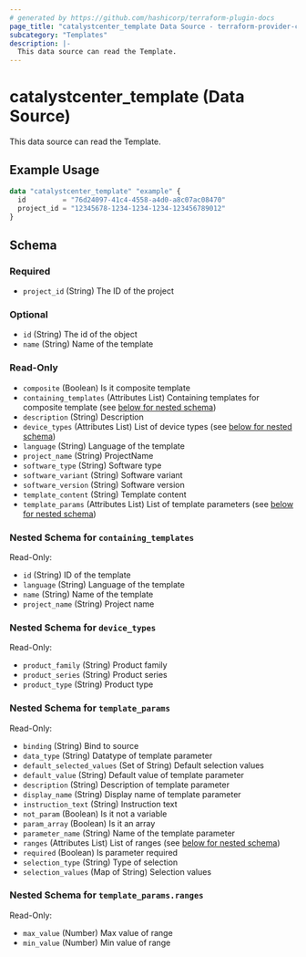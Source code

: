 ```yaml
---
# generated by https://github.com/hashicorp/terraform-plugin-docs
page_title: "catalystcenter_template Data Source - terraform-provider-catalystcenter"
subcategory: "Templates"
description: |-
  This data source can read the Template.
---
```


# catalystcenter_template (Data Source)

This data source can read the Template.

## Example Usage

```terraform
data "catalystcenter_template" "example" {
  id         = "76d24097-41c4-4558-a4d0-a8c07ac08470"
  project_id = "12345678-1234-1234-1234-123456789012"
}
```

<!-- schema generated by tfplugindocs -->
## Schema

### Required

- `project_id` (String) The ID of the project

### Optional

- `id` (String) The id of the object
- `name` (String) Name of the template

### Read-Only

- `composite` (Boolean) Is it composite template
- `containing_templates` (Attributes List) Containing templates for composite template (see [below for nested schema](#nestedatt--containing_templates))
- `description` (String) Description
- `device_types` (Attributes List) List of device types (see [below for nested schema](#nestedatt--device_types))
- `language` (String) Language of the template
- `project_name` (String) ProjectName
- `software_type` (String) Software type
- `software_variant` (String) Software variant
- `software_version` (String) Software version
- `template_content` (String) Template content
- `template_params` (Attributes List) List of template parameters (see [below for nested schema](#nestedatt--template_params))

<a id="nestedatt--containing_templates"></a>
### Nested Schema for `containing_templates`

Read-Only:

- `id` (String) ID of the template
- `language` (String) Language of the template
- `name` (String) Name of the template
- `project_name` (String) Project name


<a id="nestedatt--device_types"></a>
### Nested Schema for `device_types`

Read-Only:

- `product_family` (String) Product family
- `product_series` (String) Product series
- `product_type` (String) Product type


<a id="nestedatt--template_params"></a>
### Nested Schema for `template_params`

Read-Only:

- `binding` (String) Bind to source
- `data_type` (String) Datatype of template parameter
- `default_selected_values` (Set of String) Default selection values
- `default_value` (String) Default value of template parameter
- `description` (String) Description of template parameter
- `display_name` (String) Display name of template parameter
- `instruction_text` (String) Instruction text
- `not_param` (Boolean) Is it not a variable
- `param_array` (Boolean) Is it an array
- `parameter_name` (String) Name of the template parameter
- `ranges` (Attributes List) List of ranges (see [below for nested schema](#nestedatt--template_params--ranges))
- `required` (Boolean) Is parameter required
- `selection_type` (String) Type of selection
- `selection_values` (Map of String) Selection values

<a id="nestedatt--template_params--ranges"></a>
### Nested Schema for `template_params.ranges`

Read-Only:

- `max_value` (Number) Max value of range
- `min_value` (Number) Min value of range
